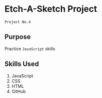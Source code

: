 # Etch-A-Sketch Project
`Project No.4`

## Purpose
Practice `JavaScript` skills

## Skills Used
1. JavaScript
2. CSS
3. HTML
4. GitHub